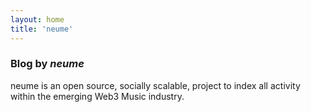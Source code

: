 ```yaml
---
layout: home
title: 'neume'
---
```


### Blog by *neume*

neume is an open source, socially scalable, project to index all activity within the emerging Web3 Music industry.

